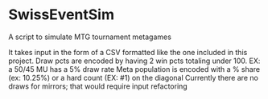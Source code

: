 # SwissEventSim
A script to simulate MTG tournament metagames

It takes input in the form of a CSV formatted like the one included in this project.
Draw pcts are encoded by having 2 win pcts totaling under 100. EX: a 50/45 MU has a 5% draw rate
Meta population is encoded with a % share (ex: 10.25%) or a hard count (EX: #1) on the diagonal
Currently there are no draws for mirrors; that would require input refactoring
